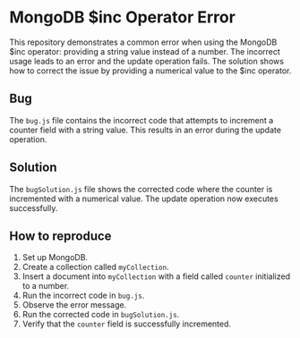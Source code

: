 # MongoDB $inc Operator Error
This repository demonstrates a common error when using the MongoDB $inc operator: providing a string value instead of a number. The incorrect usage leads to an error and the update operation fails. The solution shows how to correct the issue by providing a numerical value to the $inc operator.

## Bug
The `bug.js` file contains the incorrect code that attempts to increment a counter field with a string value. This results in an error during the update operation.

## Solution
The `bugSolution.js` file shows the corrected code where the counter is incremented with a numerical value. The update operation now executes successfully.

## How to reproduce
1. Set up MongoDB.
2. Create a collection called `myCollection`.
3. Insert a document into `myCollection` with a field called `counter` initialized to a number.
4. Run the incorrect code in `bug.js`.
5. Observe the error message.
6. Run the corrected code in `bugSolution.js`.
7. Verify that the `counter` field is successfully incremented.